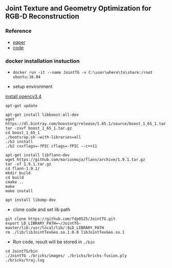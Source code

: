 ## Joint Texture and Geometry Optimization for RGB-D Reconstruction

### Reference

- [paper](https://yanqingan.github.io/docs/cvpr20_joint.pdf)
- [code](https://github.com/fdp0525/JointTG)

### docker installation instuction 

- `docker run -it --name JointTG -v C:\user\where\to\share:/root ubuntu:16.04`
    
- setup environment

[install opencv3.4](../../ubuntu/opencv)

```
apt-get update

apt-get install libboost-all-dev
wget https://dl.bintray.com/boostorg/release/1.65.1/source/boost_1_65_1.tar.gz
tar -zxvf boost_1_65_1.tar.gz
cd boost_1_65_1
./bootsrap.sh –with-libraries=all
./b2 install 
./b2 cxxflags=-fPIC cflags=-fPIC --c++11

apt-get install libflann-dev
wget https://github.com/mariusmuja/flann/archive/1.9.1.tar.gz
tar -xf 1.9.1.tar.gz
cd flann-1.9.1/
mkdir build
cd build
cmake ..
make
make install

apt install libomp-dev
```

- clone code and set lib path

```
git clone https://github.com/fdp0525/JointTG.git
export LD_LIBRARY_PATH=~/JointTG-master/lib:/usr/local/lib/:$LD_LIBRARY_PATH
rm ./lib/libJointTexGeo.so.1.0.0 libJointTexGeo.so.1

```

- Run code, result will be stored in `./bin`

```
cd JointTG/bin
./JointTG ./bricks/images/ ./bricks/bricks-fusion.ply ./bricks/traj.log
```


